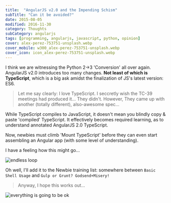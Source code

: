 ```yaml
---
title:  "AngularJS v2.0 and the Impending Schism"
subTitle: "Can it be avoided?"
date: 2015-08-05
modified: 2016-11-30
category: Thoughts
subCategory: angularjs
tags: [programming, angularjs, javascript, python, opinion]
cover: alex-perez-753751-unsplash.webp
cover_mobile: w300_alex-perez-753751-unsplash.webp
cover_icon: icon_alex-perez-753751-unsplash.webp
---
```


I think we are witnessing the Python 2->3 'Conversion' all over again.
AngularJS v2.0 introduces too many changes. **Not least of which is TypeScript**, which is a big ask amidst the finalization of JS's latest version: ES6.

> Let me say clearly: I love TypeScript. I seccretly wish the TC-39 meetings had produced it... They didn't.
> However, They came up with another (totally different), also-awesome spec...

While TypeScript compiles to JavaScript, it doesn't mean you blindly copy & paste 'compiled' TypeScript. It effectively becomes required learning, as to understand annotated AngularJS 2.0 TypeScript.

Now, newbies must climb 'Mount TypeScript' before they can even start assembling an Angular app (with some level of understanding).

I have a feeling how this might go...

<div class="anigif end">
  <img alt='endless loop' src="https://res.cloudinary.com/ddd/image/upload/timeout-expired.gif" />
</div>

Oh well, I'll add it to the Newbie training list: somewhere between `Basic Shell Usage` and `Gulp or Grunt? Godsend+Misery!`

> Anyway, I hope this works out...

<div class="anigif top end">
  <img alt='everything is going to be ok' src="https://res.cloudinary.com/ddd/image/upload/v1442175801/system-maint-anon.gif" />
</div>
